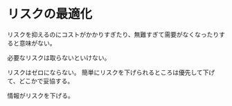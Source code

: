 # リスクの最適化

リスクを抑えるのにコストがかかりすぎたり、無難すぎて需要がなくなったりすると意味がない。

必要なリスクは取らないといけない。

リスクはゼロにならない。
簡単にリスクを下げられるところは優先して下げて、どこかで妥協する。

情報がリスクを下げる。
